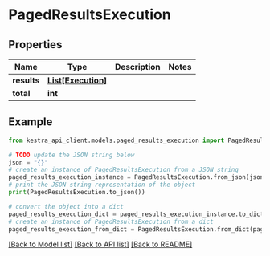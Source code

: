 # PagedResultsExecution


## Properties

Name | Type | Description | Notes
------------ | ------------- | ------------- | -------------
**results** | [**List[Execution]**](Execution.md) |  | 
**total** | **int** |  | 

## Example

```python
from kestra_api_client.models.paged_results_execution import PagedResultsExecution

# TODO update the JSON string below
json = "{}"
# create an instance of PagedResultsExecution from a JSON string
paged_results_execution_instance = PagedResultsExecution.from_json(json)
# print the JSON string representation of the object
print(PagedResultsExecution.to_json())

# convert the object into a dict
paged_results_execution_dict = paged_results_execution_instance.to_dict()
# create an instance of PagedResultsExecution from a dict
paged_results_execution_from_dict = PagedResultsExecution.from_dict(paged_results_execution_dict)
```
[[Back to Model list]](../README.md#documentation-for-models) [[Back to API list]](../README.md#documentation-for-api-endpoints) [[Back to README]](../README.md)



